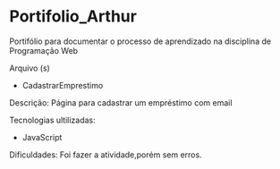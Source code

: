 # Portifolio_Arthur
Portifólio para documentar o processo de aprendizado na disciplina de Programação Web

  <title> Formulário </title>
  
   Arquivo (s)
    <ul>
      <li> CadastrarEmprestimo </li>
    </ul>
    
   Descrição: Página para cadastrar um empréstimo com email
    
   Tecnologias ultilizadas:
    
   <ul>
      <li> JavaScript </li>
   </ul>
    
Dificuldades: Foi fazer a atividade,porém sem erros.
    
    
